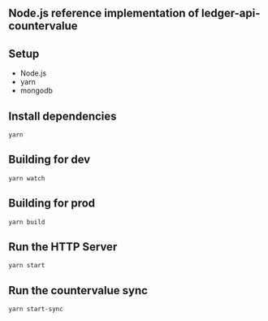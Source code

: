 ## Node.js reference implementation of ledger-api-countervalue

## Setup

* Node.js
* yarn
* mongodb

## Install dependencies

```
yarn
```

## Building for dev

```
yarn watch
```

## Building for prod

```
yarn build
```

## Run the HTTP Server

```
yarn start
```

## Run the countervalue sync

```
yarn start-sync
```
